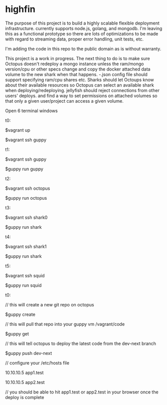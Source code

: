 highfin
=======

The purpose of this project is to build a highly scalable flexible deployment infrastructure. currently supports node.js, golang, and mongodb. I'm leaving this as a functional prototype so there are lots of optimizations to be made with regard to streaming data, proper error handling, unit tests, etc.

I'm adding the code in this repo to the public domain as is without warranty. 

This project is a work in progress. The next thing to do is to make sure Octopus doesn't redeploy a mongo instance unless the ram/mongo version/cpu or other specs change and copy the docker attached data volume to the new shark when that happens. -.json config file should support specifying ram/cpu shares etc. Sharks should let Octoups know about their available resources so Octopus can select an available shark when deploying/redeploying. jellyfish should reject connections from other users' deploys. and find a way to set permissions on attached volumes so that only a given user/project can access a given volume.


Open 6 terminal windows

t0:

$vagrant up

$vagrant ssh guppy

t1:

$vagrant ssh guppy

$guppy run guppy

t2:

$vagrant ssh octopus

$guppy run octopus

t3:

$vagrant ssh shark0

$guppy run shark

t4:

$vagrant ssh shark1

$guppy run shark

t5:

$vagrant ssh squid

$guppy run squid


t0:

// this will create a new git repo on octopus

$guppy create

// this will pull that repo into your guppy vm /vagrant/code

$guppy get

// this will tell octopus to deploy the latest code from the dev-next branch

$guppy push dev-next

// configure your /etc/hosts file

10.10.10.5      app1.test

10.10.10.5      app2.test

// you should be able to hit app1.test or app2.test in your browser once the deploy is complete

